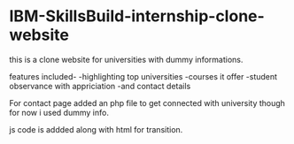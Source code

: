 # IBM-SkillsBuild-internship-clone-website
this is a clone website for universities with dummy informations. 

features included-
-highlighting top universities
-courses it offer
-student observance with appriciation
-and contact details 

For contact page added an php file to get connected with university though for now i used dummy info.

js code is addded along with html for transition.
